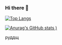 ### Hi there 👋

[![Top Langs](https://github-readme-stats.vercel.app/api/top-langs/?username=BogdanBon&theme=dracula&layout=compact)](https://github.com/anuraghazra/github-readme-stats)

[![Anurag's GitHub stats](https://github-readme-stats.vercel.app/api?username=BogdanBon&count_private=true&show_icons=true&theme=dracula)
)](https://github.com/anuraghazra/github-readme-stats)

руддщ

